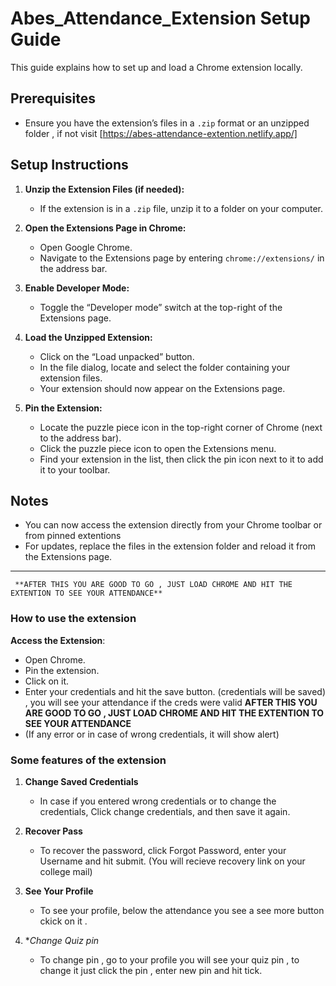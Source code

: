 # Abes_Attendance_Extension Setup Guide

This guide explains how to set up and load a Chrome extension locally.

## Prerequisites
- Ensure you have the extension’s files in a `.zip` format or an unzipped folder , if not visit [https://abes-attendance-extention.netlify.app/]

## Setup Instructions

1. **Unzip the Extension Files (if needed):**
   - If the extension is in a `.zip` file, unzip it to a folder on your computer.

2. **Open the Extensions Page in Chrome:**
   - Open Google Chrome.
   - Navigate to the Extensions page by entering `chrome://extensions/` in the address bar.

3. **Enable Developer Mode:**
   - Toggle the “Developer mode” switch at the top-right of the Extensions page.

4. **Load the Unzipped Extension:**
   - Click on the “Load unpacked” button.
   - In the file dialog, locate and select the folder containing your extension files.
   - Your extension should now appear on the Extensions page.

5. **Pin the Extension:**
   - Locate the puzzle piece icon in the top-right corner of Chrome (next to the address bar).
   - Click the puzzle piece icon to open the Extensions menu.
   - Find your extension in the list, then click the pin icon next to it to add it to your toolbar.

## Notes
- You can now access the extension directly from your Chrome toolbar or from pinned extentions
- For updates, replace the files in the extension folder and reload it from the Extensions page.

---


     **AFTER THIS YOU ARE GOOD TO GO , JUST LOAD CHROME AND HIT THE EXTENTION TO SEE YOUR ATTENDANCE**




### How to use the extension

**Access the Extension**:
   - Open Chrome.
   - Pin the extension.
   - Click on it.
   - Enter your credentials and hit the save button. (credentials will be saved) , you will see your attendance if the creds were valid
     **AFTER THIS YOU ARE GOOD TO GO , JUST LOAD CHROME AND HIT THE EXTENTION TO SEE YOUR ATTENDANCE**
   - (If any error or in case of wrong credentials, it will show alert)



### Some features of the extension
1. **Change Saved Credentials**
   - In case if you entered wrong credentials or to change the credentials, Click change credentials, and then save it again.
  
2. **Recover Pass**
   - To recover the password, click Forgot Password, enter your Username and hit submit. (You will recieve recovery link on your college mail)

3. **See Your Profile**
   - To see your profile, below the attendance you see a see more button ckick on it .

4. **Change Quiz pin*
   - To change pin , go to your profile you will see your quiz pin , to change it just click the pin , enter new pin and hit tick.



